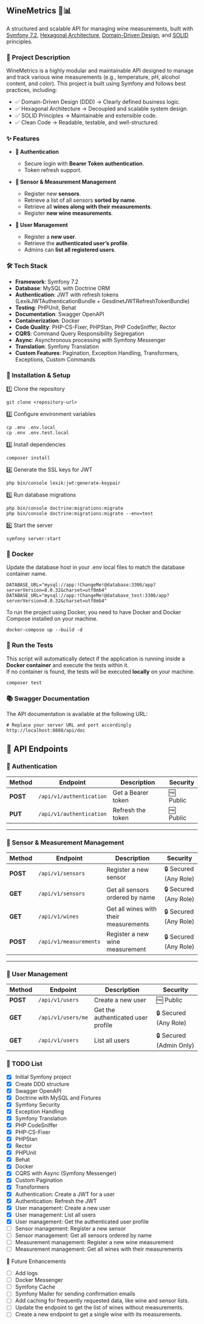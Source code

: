 ## WineMetrics 🍷📊

A structured and scalable API for managing wine measurements, built with [Symfony 7.2](https://symfony.com/releases/7.2), [Hexagonal Architecture](https://en.wikipedia.org/wiki/Hexagonal_architecture_(software)), [Domain-Driven Design](https://en.wikipedia.org/wiki/Domain-driven_design), and [SOLID](https://en.wikipedia.org/wiki/SOLID) principles.


### 📝 Project Description

WineMetrics is a highly modular and maintainable API designed to manage and track various wine measurements (e.g., temperature, pH, alcohol content, and color). This project is built using Symfony and follows best practices, including:

- ✅ Domain-Driven Design (DDD) → Clearly defined business logic.
- ✅ Hexagonal Architecture → Decoupled and scalable system design.
- ✅ SOLID Principles → Maintainable and extensible code.
- ✅ Clean Code → Readable, testable, and well-structured.


### ✨ Features

- **🔐 Authentication**
    - Secure login with **Bearer Token authentication**.
    - Token refresh support.


- **📡 Sensor & Measurement Management**
    - Register new **sensors**.
    - Retrieve a list of all sensors **sorted by name**.
    - Retrieve all **wines along with their measurements**.
    - Register **new wine measurements**.


- **👤 User Management**
    - Register a **new user**.
    - Retrieve the **authenticated user’s profile**.
    - Admins can **list all registered users**.


### 🛠️ Tech Stack

- **Framework**: Symfony 7.2
- **Database**: MySQL with Doctrine ORM
- **Authentication**: JWT with refresh tokens (LexikJWTAuthenticationBundle + GesdinetJWTRefreshTokenBundle)
- **Testing**: PHPUnit, Behat
- **Documentation**: Swagger OpenAPI
- **Containerization**: Docker
- **Code Quality**: PHP-CS-Fixer, PHPStan, PHP CodeSniffer, Rector
- **CQRS**: Command Query Responsibility Segregation
- **Async**: Asynchronous processing with Symfony Messenger
- **Translation**: Symfony Translation
- **Custom Features**: Pagination, Exception Handling, Transformers, Exceptions, Custom Commands

### 🚀 Installation & Setup

1️⃣ Clone the repository
    
    git clone <repository-url>

2️⃣ Configure environment variables

    cp .env .env.local
    cp .env .env.test.local

3️⃣ Install dependencies

    composer install

4️⃣ Generate the SSL keys for JWT

    php bin/console lexik:jwt:generate-keypair

5️⃣ Run database migrations

    php bin/console doctrine:migrations:migrate
    php bin/console doctrine:migrations:migrate --env=test

6️⃣ Start the server
    
    symfony server:start

### 🐳 Docker

Update the database host in your .env local files to match the database container name.

    DATABASE_URL="mysql://app:!ChangeMe!@database:3306/app?serverVersion=8.0.32&charset=utf8mb4"
    DATABASE_URL="mysql://app:!ChangeMe!@database_test:3306/app?serverVersion=8.0.32&charset=utf8mb4"

To run the project using Docker, you need to have Docker and Docker Compose installed on your machine.

    docker-compose up --build -d

### 🧪 Run the Tests
This script will automatically detect if the application is running inside a **Docker container** and execute the tests within it.  
If no container is found, the tests will be executed **locally** on your machine.

    composer test

### 📚 Swagger Documentation
The API documentation is available at the following URL:

    # Replace your server URL and port accordingly
    http://localhost:8888/api/doc 

## 📖 API Endpoints

### 🔐 Authentication
| Method   | Endpoint                  | Description                    | Security |
|----------|--------------------------|--------------------------------|----------|
| **POST** | `/api/v1/authentication`  | Get a Bearer token            | 🆓 Public |
| **PUT**  | `/api/v1/authentication`  | Refresh the token             | 🆓 Public |

---

### 📡 Sensor & Measurement Management
| Method   | Endpoint               | Description                                    | Security |
|----------|------------------------|------------------------------------------------|----------|
| **POST** | `/api/v1/sensors`      | Register a new sensor                          | 🔒 Secured (Any Role) |
| **GET**  | `/api/v1/sensors`      | Get all sensors ordered by name                | 🔒 Secured (Any Role) |
| **GET**  | `/api/v1/wines`        | Get all wines with their measurements          | 🔒 Secured (Any Role) |
| **POST** | `/api/v1/measurements` | Register a new wine measurement                | 🔒 Secured (Any Role) |

---

### 👤 User Management
| Method   | Endpoint              | Description                        | Security |
|----------|----------------------|------------------------------------|----------|
| **POST** | `/api/v1/users`       | Create a new user                  | 🆓 Public |
| **GET**  | `/api/v1/users/me`    | Get the authenticated user profile | 🔒 Secured (Any Role) |
| **GET**  | `/api/v1/users`       | List all users                     | 🔒 Secured (Admin Only) |

### 🚀 TODO List

- [x] Initial Symfony project
- [x] Create DDD structure
- [x] Swagger OpenAPI
- [x] Doctrine with MySQL and Fixtures
- [x] Symfony Security
- [x] Exception Handling
- [x] Symfony Translation
- [x] PHP CodeSniffer
- [x] PHP-CS-Fixer
- [x] PHPStan
- [x] Rector
- [x] PHPUnit
- [x] Behat
- [x] Docker
- [x] CQRS with Async (Symfony Messenger)
- [x] Custom Pagination
- [x] Transformers
- [x] Authentication: Create a JWT for a user
- [x] Authentication: Refresh the JWT
- [x] User management: Create a new user
- [x] User management: List all users
- [x] User management: Get the authenticated user profile
- [ ] Sensor management: Register a new sensor
- [ ] Sensor management: Get all sensors ordered by name
- [ ] Measurement management: Register a new wine measurement
- [ ] Measurement management: Get all wines with their measurements

📌 Future Enhancements
- [ ] Add logs
- [ ] Docker Messenger
- [ ] Symfony Cache
- [ ] Symfony Mailer for sending confirmation emails
- [ ] Add caching for frequently requested data, like wine and sensor lists.
- [ ] Update the endpoint to get the list of wines without measurements.
- [ ] Create a new endpoint to get a single wine with its measurements.
